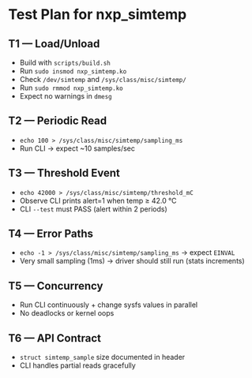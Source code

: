 # Test Plan for nxp_simtemp

## T1 — Load/Unload
- Build with `scripts/build.sh`
- Run `sudo insmod nxp_simtemp.ko`
- Check `/dev/simtemp` and `/sys/class/misc/simtemp/`
- Run `sudo rmmod nxp_simtemp.ko`
- Expect no warnings in `dmesg`

## T2 — Periodic Read
- `echo 100 > /sys/class/misc/simtemp/sampling_ms`
- Run CLI → expect ~10 samples/sec

## T3 — Threshold Event
- `echo 42000 > /sys/class/misc/simtemp/threshold_mC`
- Observe CLI prints alert=1 when temp ≥ 42.0 °C
- CLI `--test` must PASS (alert within 2 periods)

## T4 — Error Paths
- `echo -1 > /sys/class/misc/simtemp/sampling_ms` → expect `EINVAL`
- Very small sampling (1ms) → driver should still run (stats increments)

## T5 — Concurrency
- Run CLI continuously + change sysfs values in parallel
- No deadlocks or kernel oops

## T6 — API Contract
- `struct simtemp_sample` size documented in header
- CLI handles partial reads gracefully

